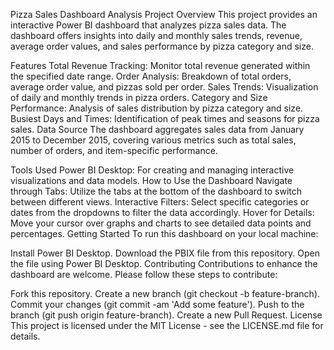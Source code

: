 Pizza Sales Dashboard Analysis
Project Overview
This project provides an interactive Power BI dashboard that analyzes pizza sales data. The dashboard offers insights into daily and monthly sales trends, revenue, average order values, and sales performance by pizza category and size.

Features
Total Revenue Tracking: Monitor total revenue generated within the specified date range.
Order Analysis: Breakdown of total orders, average order value, and pizzas sold per order.
Sales Trends: Visualization of daily and monthly trends in pizza orders.
Category and Size Performance: Analysis of sales distribution by pizza category and size.
Busiest Days and Times: Identification of peak times and seasons for pizza sales.
Data Source
The dashboard aggregates sales data from January 2015 to December 2015, covering various metrics such as total sales, number of orders, and item-specific performance.

Tools Used
Power BI Desktop: For creating and managing interactive visualizations and data models.
How to Use the Dashboard
Navigate through Tabs: Utilize the tabs at the bottom of the dashboard to switch between different views.
Interactive Filters: Select specific categories or dates from the dropdowns to filter the data accordingly.
Hover for Details: Move your cursor over graphs and charts to see detailed data points and percentages.
Getting Started
To run this dashboard on your local machine:

Install Power BI Desktop.
Download the PBIX file from this repository.
Open the file using Power BI Desktop.
Contributing
Contributions to enhance the dashboard are welcome. Please follow these steps to contribute:

Fork this repository.
Create a new branch (git checkout -b feature-branch).
Commit your changes (git commit -am 'Add some feature').
Push to the branch (git push origin feature-branch).
Create a new Pull Request.
License
This project is licensed under the MIT License - see the LICENSE.md file for details.

